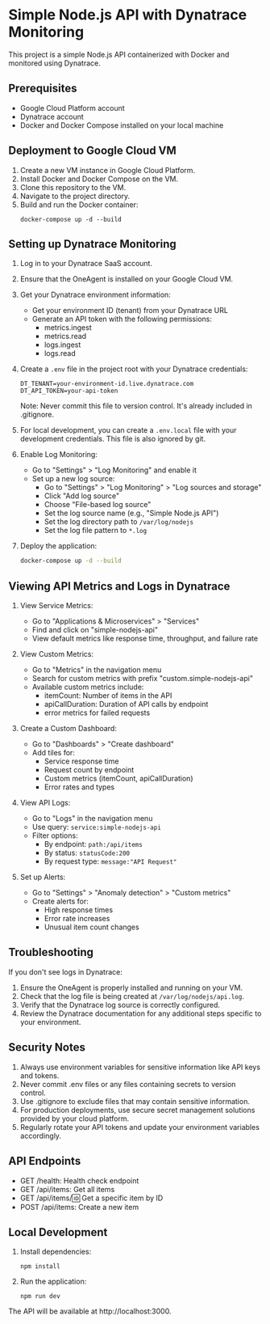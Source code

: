 # Simple Node.js API with Dynatrace Monitoring

This project is a simple Node.js API containerized with Docker and monitored using Dynatrace.

## Prerequisites

- Google Cloud Platform account
- Dynatrace account
- Docker and Docker Compose installed on your local machine

## Deployment to Google Cloud VM

1. Create a new VM instance in Google Cloud Platform.
2. Install Docker and Docker Compose on the VM.
3. Clone this repository to the VM.
4. Navigate to the project directory.
5. Build and run the Docker container:
   ```
   docker-compose up -d --build
   ```

## Setting up Dynatrace Monitoring

1. Log in to your Dynatrace SaaS account.
2. Ensure that the OneAgent is installed on your Google Cloud VM.
3. Get your Dynatrace environment information:
   - Get your environment ID (tenant) from your Dynatrace URL
   - Generate an API token with the following permissions:
     * metrics.ingest
     * metrics.read
     * logs.ingest
     * logs.read

4. Create a `.env` file in the project root with your Dynatrace credentials:
   ```
   DT_TENANT=your-environment-id.live.dynatrace.com
   DT_API_TOKEN=your-api-token
   ```
   Note: Never commit this file to version control. It's already included in .gitignore.

5. For local development, you can create a `.env.local` file with your development credentials. This file is also ignored by git.

5. Enable Log Monitoring:
   - Go to "Settings" > "Log Monitoring" and enable it
   - Set up a new log source:
     * Go to "Settings" > "Log Monitoring" > "Log sources and storage"
     * Click "Add log source"
     * Choose "File-based log source"
     * Set the log source name (e.g., "Simple Node.js API")
     * Set the log directory path to `/var/log/nodejs`
     * Set the log file pattern to `*.log`

6. Deploy the application:
   ```bash
   docker-compose up -d --build
   ```

## Viewing API Metrics and Logs in Dynatrace

1. View Service Metrics:
   - Go to "Applications & Microservices" > "Services"
   - Find and click on "simple-nodejs-api"
   - View default metrics like response time, throughput, and failure rate

2. View Custom Metrics:
   - Go to "Metrics" in the navigation menu
   - Search for custom metrics with prefix "custom.simple-nodejs-api"
   - Available custom metrics include:
     * itemCount: Number of items in the API
     * apiCallDuration: Duration of API calls by endpoint
     * error metrics for failed requests

3. Create a Custom Dashboard:
   - Go to "Dashboards" > "Create dashboard"
   - Add tiles for:
     * Service response time
     * Request count by endpoint
     * Custom metrics (itemCount, apiCallDuration)
     * Error rates and types

4. View API Logs:
   - Go to "Logs" in the navigation menu
   - Use query: `service:simple-nodejs-api`
   - Filter options:
     * By endpoint: `path:/api/items`
     * By status: `statusCode:200`
     * By request type: `message:"API Request"`

5. Set up Alerts:
   - Go to "Settings" > "Anomaly detection" > "Custom metrics"
   - Create alerts for:
     * High response times
     * Error rate increases
     * Unusual item count changes

## Troubleshooting

If you don't see logs in Dynatrace:
1. Ensure the OneAgent is properly installed and running on your VM.
2. Check that the log file is being created at `/var/log/nodejs/api.log`.
3. Verify that the Dynatrace log source is correctly configured.
4. Review the Dynatrace documentation for any additional steps specific to your environment.

## Security Notes

1. Always use environment variables for sensitive information like API keys and tokens.
2. Never commit .env files or any files containing secrets to version control.
3. Use .gitignore to exclude files that may contain sensitive information.
4. For production deployments, use secure secret management solutions provided by your cloud platform.
5. Regularly rotate your API tokens and update your environment variables accordingly.

## API Endpoints

- GET /health: Health check endpoint
- GET /api/items: Get all items
- GET /api/items/:id: Get a specific item by ID
- POST /api/items: Create a new item

## Local Development

1. Install dependencies:
   ```
   npm install
   ```
2. Run the application:
   ```
   npm run dev
   ```

The API will be available at http://localhost:3000.
